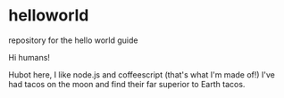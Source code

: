 # helloworld
repository for the hello world guide

Hi humans!

Hubot here, I like node.js and coffeescript (that's what I'm made of!)
I've had tacos on the moon and find their far superior to Earth tacos.
